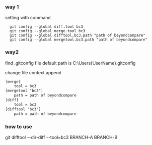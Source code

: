 ### way 1
  setting  with command 
```
  git config --global diff.tool bc3 
  git config --global merge.tool bc3 
  git config --global difftool.bc3.path "path of beyondcompare"
  git config --global mergetool.bc3.path "path of beyondcompare"
```
  
### way2  
  find .gitconfig file 
  default path is  C:\Users\{UserName}\.gitconfig

change file context append 
```txt
[merge]  
    tool = bc3
[mergetool "bc3"]
    path = path of beyondcompare
[diff]
    tool = bc3
[difftool "bc3"]
    path = path of beyondcompare
```
  
### how to use  
  git difftool --dir-diff --tool=bc3 BRANCH-A BRANCH-B  
